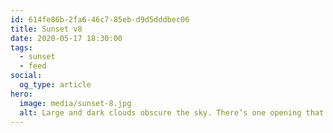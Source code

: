 ```yaml
---
id: 614fe86b-2fa6-46c7-85eb-d9d5dddbec06
title: Sunset v8
date: 2020-05-17 18:30:00
tags:
  - sunset
  - feed
social:
  og_type: article
hero:
  image: media/sunset-8.jpg
  alt: Large and dark clouds obscure the sky. There’s one opening that let’s through streaks of light, creating beautiful godrays that shine onto a field.
---
```

